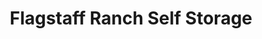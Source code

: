 ---
title: "Flagstaff Ranch Self Storage"
url: /flagstaff/flagstaff-ranch-self-storage-south-flagstaff-ranch-road-3/
shop: storage rental
---